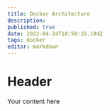 ```yaml
---
title: Docker Architecture
description: 
published: true
date: 2022-04-24T18:58:15.194Z
tags: docker
editor: markdown
---
```


# Header
Your content here